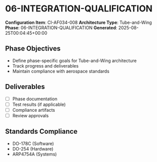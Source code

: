 # 06-INTEGRATION-QUALIFICATION

**Configuration Item**: CI-AF034-008
**Architecture Type**: Tube-and-Wing
**Phase**: 06-INTEGRATION-QUALIFICATION
**Generated**: 2025-08-25T00:04:45+00:00

## Phase Objectives
- Define phase-specific goals for Tube-and-Wing architecture
- Track progress and deliverables
- Maintain compliance with aerospace standards

## Deliverables
- [ ] Phase documentation
- [ ] Test results (if applicable)
- [ ] Compliance artifacts
- [ ] Review approvals

## Standards Compliance
- DO-178C (Software)
- DO-254 (Hardware)
- ARP4754A (Systems)
